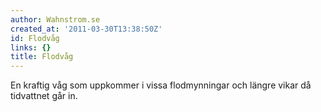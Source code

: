 ```yaml
---
author: Wahnstrom.se
created_at: '2011-03-30T13:38:50Z'
id: Flodvåg
links: {}
title: Flodvåg
---
```


En kraftig våg som uppkommer i vissa flodmynningar och längre vikar då tidvattnet går in.